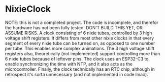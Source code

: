 # NixieClock
NOTE: this is not a completed project. The code is incomplete, and therefor the hardware has not been fully tested. DON'T BUILD THIS YET, OR ASSUME RISKS. 
A clock consisting of 6 nixie tubes, controlled by 3 high voltage shift registers. It differs from most other nixie clocks in that every segment of every nixie tube can be turned on, as opposed to one number per tube. This enables more complex animations. The 3 high voltage shift registers also, theoretically (not implemented) support controlling more than 6 nixie tubes because of leftover pins. The clock uses an ESP32-C3 to enable synchronizing the time with NTP, and it also acts as the microcontroller. Finally, the clock technically has an RTC chip, although in retrospect it's sorta unnecessary (and not implemented in code lmao). 
